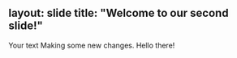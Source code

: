 layout: slide
title: "Welcome to our second slide!"
---
Your text
Making some new changes.
Hello there!
